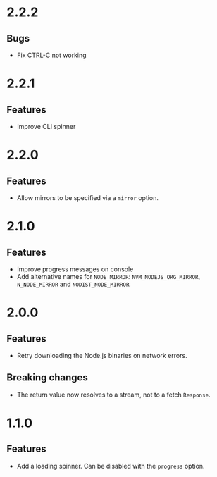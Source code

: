 # 2.2.2

## Bugs

- Fix CTRL-C not working

# 2.2.1

## Features

- Improve CLI spinner

# 2.2.0

## Features

- Allow mirrors to be specified via a `mirror` option.

# 2.1.0

## Features

- Improve progress messages on console
- Add alternative names for `NODE_MIRROR`: `NVM_NODEJS_ORG_MIRROR`,
  `N_NODE_MIRROR` and `NODIST_NODE_MIRROR`

# 2.0.0

## Features

- Retry downloading the Node.js binaries on network errors.

## Breaking changes

- The return value now resolves to a stream, not to a fetch `Response`.

# 1.1.0

## Features

- Add a loading spinner. Can be disabled with the `progress` option.
